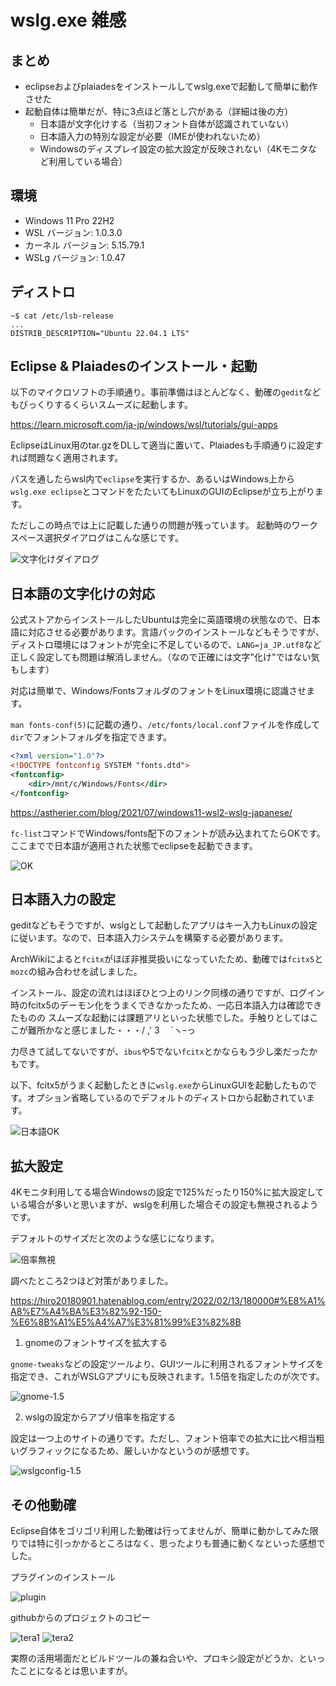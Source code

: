 # wslg.exe 雑感

## まとめ

* eclipseおよびplaiadesをインストールしてwslg.exeで起動して簡単に動作させた
* 起動自体は簡単だが、特に3点ほど落とし穴がある（詳細は後の方）
  * 日本語が文字化けする（当初フォント自体が認識されていない）
  * 日本語入力の特別な設定が必要（IMEが使われないため）
  * Windowsのディスプレイ設定の拡大設定が反映されない（4Kモニタなど利用している場合）

## 環境

* Windows 11 Pro 22H2
* WSL バージョン: 1.0.3.0
* カーネル バージョン: 5.15.79.1
* WSLg バージョン: 1.0.47

## ディストロ

```
~$ cat /etc/lsb-release
...
DISTRIB_DESCRIPTION="Ubuntu 22.04.1 LTS"
```

## Eclipse & Plaiadesのインストール・起動

以下のマイクロソフトの手順通り。事前準備はほとんどなく、動確の`gedit`などもびっくりするくらいスムーズに起動します。

https://learn.microsoft.com/ja-jp/windows/wsl/tutorials/gui-apps

EclipseはLinux用のtar.gzをDLして適当に置いて、Plaiadesも手順通りに設定すれば問題なく適用されます。

パスを通したらwsl内で`eclipse`を実行するか、あるいはWindows上から`wslg.exe eclipse`とコマンドをたたいてもLinuxのGUIのEclipseが立ち上がります。

ただしこの時点では上に記載した通りの問題が残っています。
起動時のワークスペース選択ダイアログはこんな感じです。

![文字化けダイアログ](./images/eclipse_lack_fonts.png)

## 日本語の文字化けの対応

公式ストアからインストールしたUbuntuは完全に英語環境の状態なので、日本語に対応させる必要があります。言語パックのインストールなどもそうですが、ディストロ環境にはフォントが完全に不足しているので、`LANG=ja_JP.utf8`など正しく設定しても問題は解消しません。（なので正確には文字"化け"ではない気もします）

対応は簡単で、Windows/FontsフォルダのフォントをLinux環境に認識させます。

`man fonts-conf(5)`に記載の通り、`/etc/fonts/local.conf`ファイルを作成して`dir`でフォントフォルダを指定できます。

```xml
<?xml version="1.0"?>
<!DOCTYPE fontconfig SYSTEM "fonts.dtd">
<fontconfig>
    <dir>/mnt/c/Windows/Fonts</dir>
</fontconfig>
```

https://astherier.com/blog/2021/07/windows11-wsl2-wslg-japanese/

`fc-list`コマンドでWindows/fonts配下のフォントが読み込まれてたらOKです。ここまでで日本語が適用された状態でeclipseを起動できます。

![OK](./images/eclipse_ok.png)

## 日本語入力の設定

geditなどもそうですが、wslgとして起動したアプリはキー入力もLinuxの設定に従います。なので、日本語入力システムを構築する必要があります。

ArchWikiによると`fcitx`がほぼ非推奨扱いになっていたため、動確では`fcitx5`と`mozc`の組み合わせを試しました。

インストール、設定の流れはほぼひとつ上のリンク同様の通りですが、ログイン時のfcitx5のデーモン化をうまくできなかったため、一応日本語入力は確認できたものの
スムーズな起動には課題アリといった状態でした。手触りとしてはここが難所かなと感じました・・・/ ,' 3　 `ヽｰっ

力尽きて試してないですが、`ibus`や5でない`fcitx`とかならもう少し楽だったかもです。

以下、fcitx5がうまく起動したときに`wslg.exe`からLinuxGUIを起動したものです。オプション省略しているのでデフォルトのディストロから起動されています。

![日本語OK](./images/wslg-eclipse_japaneseok.png)

## 拡大設定

4Kモニタ利用してる場合Windowsの設定で125%だったり150%に拡大設定している場合が多いと思いますが、wslgを利用した場合その設定も無視されるようです。

デフォルトのサイズだと次のような感じになります。

![倍率無視](./images/size_defaule.png)

調べたところ2つほど対策がありました。

https://hiro20180901.hatenablog.com/entry/2022/02/13/180000#%E8%A1%A8%E7%A4%BA%E3%82%92-150-%E6%8B%A1%E5%A4%A7%E3%81%99%E3%82%8B

1. gnomeのフォントサイズを拡大する

`gnome-tweaks`などの設定ツールより、GUIツールに利用されるフォントサイズを指定でき、これがWSLGアプリにも反映されます。1.5倍を指定したのが次です。

![gnome-1.5](./images/size_gnome-font-setting-150.png)

2. wslgの設定からアプリ倍率を指定する

設定は一つ上のサイトの通りです。ただし、フォント倍率での拡大に比べ相当粗いグラフィックになるため、厳しいかなというのが感想です。

![wslgconfig-1.5](./images/size_wslgconfig_150.png)

## その他動確

Eclipse自体をゴリゴリ利用した動確は行ってませんが、簡単に動かしてみた限りでは特に引っかかるところはなく、思ったよりも普通に動くなといった感想でした。

プラグインのインストール

![plugin](./images/plugin_install.png)

githubからのプロジェクトのコピー

![tera1](./images/clone_tera1.png)
![tera2](./images/clone_tera2.png)

実際の活用場面だとビルドツールの兼ね合いや、プロキシ設定がどうか、といったことになるとは思いますが。